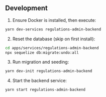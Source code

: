 ## Development

1. Ensure Docker is installed, then execute:

```bash
yarn dev-services regulations-admin-backend
```

2. Reset the database (skip on first install):

```bash
cd apps/services/regulations-admin-backend
npx sequelize db:migrate:undo:all
```

3. Run migration and seeding:

```bash
yarn dev-init regulations-admin-backend
```

4. Start the backend service:

```bash
yarn start regulations-admin-backend
```
